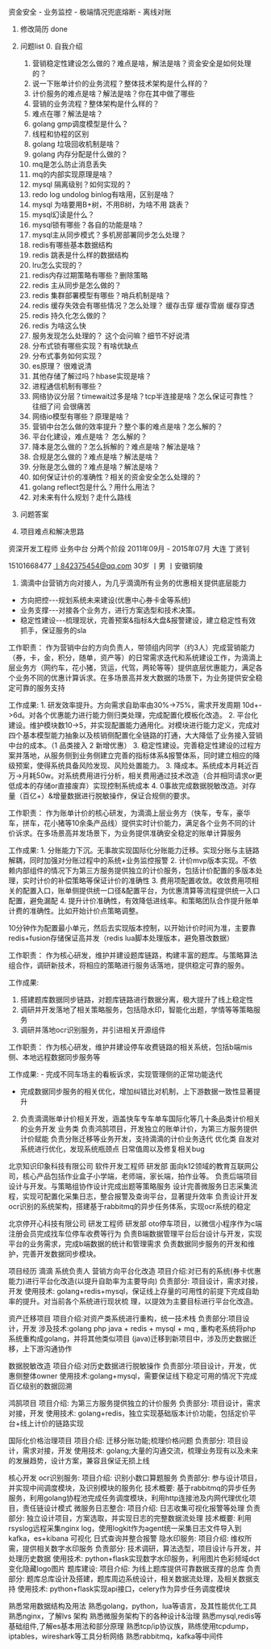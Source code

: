 
资金安全
	- 业务监控
	- 极端情况兜底熔断
	- 离线对账

1. 修改简历
	done

2. 问题list
	0. 自我介绍
	1. 营销稳定性建设怎么做的？难点是啥，解法是啥？资金安全是如何处理的？
	2. 说一下账单计价的业务流程？整体技术架构是什么样的？
	3. 计价服务的难点是啥？解法是啥？你在其中做了哪些
	4. 营销的业务流程？整体架构是什么样的？
	5. 难点在哪？解法是啥？
	6. golang gmp调度模型是什么？ 
	7. 线程和协程的区别
	8. golang 垃圾回收机制是啥？
	9. golang 内存分配是什么做的？
	10. mq是怎么防止消息丢失
	11. mq的内部实现原理是啥？
	12. mysql 隔离级别？如何实现的？
	13. redo log undolog binlog有啥用，区别是啥？
	14. mysql 为啥要用B+树，不用B树，为啥不用 跳表？
	15. mysql幻读是什么？
	16. mysql锁有哪些？各自的功能是啥？
	17. mysql主从同步模式？多机房部署同步怎么处理？
	19. redis有哪些基本数据结构
	20. redis 跳表是什么样的数据结构
	21. lru怎么实现的？
	22. redis内存过期策略有哪些？删除策略
	23. redis 主从同步是怎么做的？
	24. redis 集群部署模型有哪些？哨兵机制是啥？
	25. redis 缓存失效会有哪些情况？怎么处理？ 
		缓存击穿 缓存雪崩 缓存穿透
	26. redis 持久化怎么做的？
	27. redis 为啥这么快
	28. 服务发现怎么处理的？
		这个会问嘛？细节不好说清
	29. 分布式锁有哪些实现？有啥优缺点
	30. 分布式事务如何实现？
	31. es原理？
		很难说清
	32. 其他存储了解过吗？hbase实现是啥？
	33. 进程通信机制有哪些？
	34. 网络协议分层？timewait过多是啥？tcp半连接是啥？怎么保证可靠性？
		往细了问 会很痛苦
	35. 网络io模型有哪些？原理是啥？
	36. 营销中台怎么做的效率提升？整个事的难点是啥？怎么解的？
	37. 平台化建设，难点是啥？ 怎么解的？
	38. 降本是怎么做的？怎么拆解的？难点是啥？解法是啥？
	39. 合规是怎么做的？难点是啥？解法是啥？
	40. 分账是怎么做的？难点是啥？解法是啥？
	41. 如何保证计价的准确性？相关的资金安全怎么处理的？
	42. golang reflect包是什么？用什么用法？
	99. 对未来有什么规划？走什么路线
3. 问题答案
4. 项目难点和解决思路



资深开发工程师 业务中台 分两个阶段
2011年09月 - 2015年07月 大连
丁贤钊

15101668477 丨842375454@qq.com 30岁 丨男 丨安徽铜陵

1. 滴滴中台营销方向对接人，为几乎滴滴所有业务的优惠相关提供底层能力
- 方向把控---规划系统未来建设(优惠中心券卡金等系统) 
- 业务支撑---对接各个业务方，进行方案选型和技术决策。 
- 稳定性建设---梳理现状，完善预案&指标&大盘&报警建设，建立稳定性有效抓手，保证服务的sla


工作职责：
	作为营销中台的方向负责人，带领组内同学（约3人）完成营销能力（券，卡，金，积分，随单，资产等）的日常需求迭代和系统建设工作，为滴滴上层业务方（网约车，花小猪，货运，代驾，两轮等等）提供底层优惠能力，满足各个业务不同的优惠计算诉求。在多场景高并发大数据的场景下，为业务提供安全稳定可靠的服务支持

工作成果:
	1. 研发效率提升。方向需求自助率由30%->75%，需求开发周期 10d+->6d。对各个优惠能力进行能力侧归类处理，完成配置化模板化改造。
	2. 平台化建设。维护模块数10->5，并实现配置能力通用化。对模块进行能力定义，完成对四个基本模型能力抽象以及核销侧配置化全链路的打通，大大降低了业务接入营销中台的成本。（1 品类接入 2 新增优惠）
	3. 稳定性建设。完善稳定性建设的过程方案并落地，从服务侧到业务侧建立完善的指标体系&报警体系，同时建立相应的降级预案，使得系统具备风险发现、风险处置能力。
	3. 降成本。系统成本月耗近百万->月耗50w。对系统费用进行分析，相关费用通过技术改造（合并相同请求or更低成本的存储or直接废弃）实现控制系统成本
	4. 0事故完成数据脱敏改造。对存量（百亿+）&增量数据进行脱敏操作，保证合规侧的要求。





工作职责：
	作为账单计价的核心研发，为滴滴上层业务方（快车，专车，豪华车，拼车，花小猪等10余条产品线）提供实时计价能力，满足各个业务不同的计价诉求。在多场景高并发场景下，为业务提供准确安全稳定的账单计算服务


工作成果:
	1. 分账能力下沉。无事故实现国际化分账能力迁移。实现分账与主链路解耦，同时加强对分账过程中的系统+业务监控报警
	2. 计价mvp版本实现。不依赖内部组件的情况下为第三方服务提供独立的计价服务，包括计价配置的多版本处理，实时计价的补偿策略等保证计价的准确性
	3. 费用项配置收敛。收敛费用项相关的配置入口，账单侧提供统一口径&配置平台，为优惠清算等流程提供统一入口配置，避免漏配
	4. 提升计价准确性，有效降低进线率。和策略团队合作提升账单计费的准确性。比如开始计价点策略调整。





10分钟作为配置最小单元，然后去实现版本控制，以开始计价时间为准，主要靠redis+fusion存储保证高并发（redis lua脚本处理版本，避免篡改数据）



工作职责：
	作为核心研发，维护并建设题库链路，构建丰富的题库。与策略算法组合作，调研新技术，将相应的策略进行服务话落地，提供稳定可靠的服务。



工作成果:
1.	搭建题库数据同步链路，对题库链路进行数据分离，极大提升了线上稳定性
2.	调研并开发落地了相关策略服务，包括隐水印，智能化出题，学情等等策略服务
3.	调研并落地ocr识别服务，并引进相关开源组件



工作职责：
	作为核心研发，维护并建设停车收费链路的相关系统，包括b端mis侧、本地远程数据同步服务等



工作成果:
	-	完成不同车场主的看板诉求，实现管理侧的正常功能迭代
-	完成数据同步服务的相关优化，增加纠错比对机制，上下游数据一致性显著提升







2. 负责滴滴账单计价相关开发，涵盖快车专车单车国际化等几十条品类计价相关的业务开发
业务类 负责鸿鹄项目，开发独立的账单计价，为第三方服务提供计价赋能
负责分账迁移等业务开发，支持滴滴的计价业务迭代
优化类 自发对系统进行优化，发现系统瓶颈点
日常值周以及修复相关bug



北京知识印象科技有限公司
软件开发工程师 研发部 面向k12领域的教育互联网公司，核心产品包括作业盒子小学端，老师端，家长端，拍作业等。
负责后端项目设计与开发。与策略组协作设计完成出题等策略服务 设计完善微服务日志采集流程，实现可配置化采集日志，整合报警及查询平台，显著提升效率 负责设计开发ocr识别的系统架构，搭建基于rabbitmq的异步任务体系，实现ocr系统的稳定

北京停开心科技有限公司
研发工程师 研发部 oto停车项目，以微信小程序作为c端注册会员完成找车位停车收费等行为
负责B端数据管理平台后台设计与开发，实现平台的业务需求，完成b端数据的统计和管理需求 负责数据同步服务的开发和维护，完善开发数据同步模块。


项目经历
滴滴
系统负责人
营销方向平台化改造 
项目介绍:对已有的系统(券卡优惠能力)进行平台化改造(以提升自助率为主要导向)
负责部分: 项目设计，需求对接，开发
使用技术: golang+redis+mysql，保证线上存量的可用性的前提下完成自助率的提升。对当前各个系统进行现状梳 理，以提效为主要目标进行平台化改造。

资产迁移项目 
项目介绍:对资产类系统进行重构，统一技术栈
负责部分:项目设计，开发
涉及技术:golang php java + redis + mysql + mq , 重构老系统将php系统重构成golang，并将其他类似项目 (java)迁移到新项目中，涉及历史数据迁移，上下游沟通协作

数据脱敏改造
项目介绍:对历史数据进行脱敏操作
负责部分:项目设计，开发，优惠侧整体owner 
使用技术:golang+mysql，需要保证线下稳定可用的情况下完成百亿级别的数据回溯

鸿鹄项目
项目介绍: 为第三方服务提供独立的计价服务
负责部分: 项目设计，需求对接，开发
使用技术: golang+redis，独立实现基础版本计价功能，包括定价平台+线上计价的链路实现


国际化价格治理项目
项目介绍: 迁移分账功能;梳理价格问题
负责部分: 项目设计，需求对接，开发
使用技术: golang;大量的沟通交流，梳理业务现有以及未来的发展趋势，设计方案，兼容且保证无损上线




核心开发
ocr识别服务:
项目介绍: 识别小数口算题服务
负责部分: 参与设计项目，并实现中间调度模块，及识别模块的服务化
技术概要: 基于rabbitmq的异步任务服务，利用golang协程池完成任务调度模块，利用http连接池及内网代理优化项 目，责任链设计模式
微服务日志整合:
项目介绍: 日志收集可视化报警等处理
负责部分: 独立设计项目，方案选取，并实现日志的完整数据流处理
技术概要: 利用rsyslog远程采集nginx log，使用logkit作为agent统一采集日志文件导入到kafka，es+kibana 可视化 日式查询并整合报警
隐水印服务:
项目介绍: 维权所需，提供相关数字水印服务
负责部分: 技术调研，算法选型，项目设计与开发，并处理历史数据
使用技术: python+flask实现数字水印服务，利用图片色彩频域dct变化隐藏logo图片
题库建设:
项目介绍: 为线上题库提供可靠数据支撑的总库
负责部分: 题库总库设计及搭建，题库周边系统设计，相关数据流处理，及相关数据支持 使用技术: python+flask实现api接口，celery作为异步任务调度模块




熟悉常用数据结构及用法 熟悉golang，python，lua等语言，及其性能优化工具
熟悉nginx，了解lvs 架构
熟悉微服务架构下的各种设计&治理 
熟悉mysql,redis等基础组件,了解es基本用法和部分原理 
熟悉tcp/ip协议族，熟练使用tcpdump，iptables，wireshark等工具分析网络 
熟悉rabbitmq，kafka等中间件

 